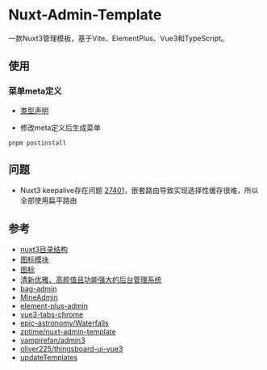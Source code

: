 # Nuxt-Admin-Template

一款Nuxt3管理模板，基于Vite、ElementPlus、Vue3和TypeScript。


## 使用

### 菜单meta定义

- [类型声明](app/index.d.ts)

- 修改meta定义后生成菜单

```
pnpm postinstall
```

## 问题

- Nuxt3 keepalive存在问题 [27401](https://github.com/nuxt/nuxt/issues/27401)，嵌套路由导致实现选择性缓存很难，所以全部使用扁平路由


## 参考

- [nuxt3目录结构](https://nuxt.com.cn/docs/guide/directory-structure)
- [图标模块](https://nuxt.com.cn/modules/icon)
- [图标](https://icones.js.org/)
- [清新优雅、高颜值且功能强大的后台管理系统](https://soybeanjs.cn/)
- [bag-admin](https://vite.itnavs.com/admin/)
- [MineAdmin](https://github.com/mineadmin/MineAdmin-Vue)
- [element-plus-admin](https://element-plus-admin.cn/)
- [vue3-tabs-chrome](https://github.com/viewweiwu/vue3-tabs-chrome)
- [epic-astronomy/Waterfalls](https://github.com/epic-astronomy/Waterfalls)
- [zptime/nuxt-admin-template](https://github.com/zptime/nuxt-admin-template)
- [vampirefan/admin3](https://github.com/vampirefan/admin3)
- [oliver225/thingsboard-ui-vue3](https://gitcode.com/oliver225/thingsboard-ui-vue3/overview)
- [updateTemplates](https://stackblitz.com/edit/github-zcarjt?file=modules%2Ftest.ts)